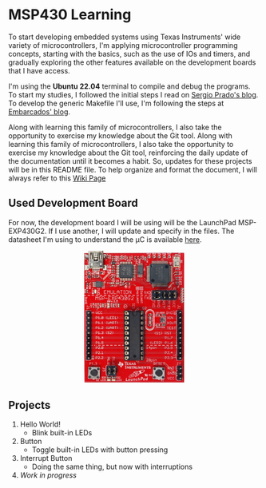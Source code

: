 # MSP430 Learning

To start developing embedded systems using Texas Instruments' wide variety of microcontrollers, I'm applying microcontroller programming concepts, starting with the basics,
such as the use of IOs and timers, and gradually exploring the other features available on the development boards that I have access.

I'm using the **Ubuntu 22.04** terminal to compile and debug the programs.
To start my studies, I followed the initial steps I read on [Sergio Prado's blog](https://sergioprado.org/trabalhando-com-o-msp430-no-linux/). To develop the generic Makefile I'll use, I'm following the steps at [Embarcados' blog](https://www.embarcados.com.br/introducao-ao-makefile/).

Along with learning this family of microcontrollers, I also take the opportunity to exercise my knowledge about the Git tool. Along with learning this family of microcontrollers, I also take the opportunity to exercise my knowledge about the Git tool, reinforcing the daily update of the documentation until it becomes a habit. So, updates for these projects will be in this README file. To help organize and format the document, I will always refer to this [Wiki Page](https://docs.github.com/pt/get-started/writing-on-github/getting-started-with-writing-and-formatting-on-github/basic-writing-and-formatting-syntax)

## Used Development Board

For now, the development board I will be using will be the LaunchPad MSP-EXP430G2. If I use another, I will update and specify in the files. The datasheet I'm using to understand the µC is available [here](https://www.ti.com/lit/ug/slau144j/slau144j.pdf?ts=1651667852904&ref_url=https%253A%252F%252Fwww.ti.com%252Fproduct%252FMSP430G2553).

<p align="center">
	<img src="/images/launchpad.jpg" alt="MSP-EXP430G2" width="200" rotate="90"/>
 </p>
 
## Projects

1. Hello World!
	- Blink built-in LEDs
2. Button
	- Toggle built-in LEDs with button pressing
3. Interrupt Button
	- Doing the same thing, but now with interruptions
4. *Work in progress*
